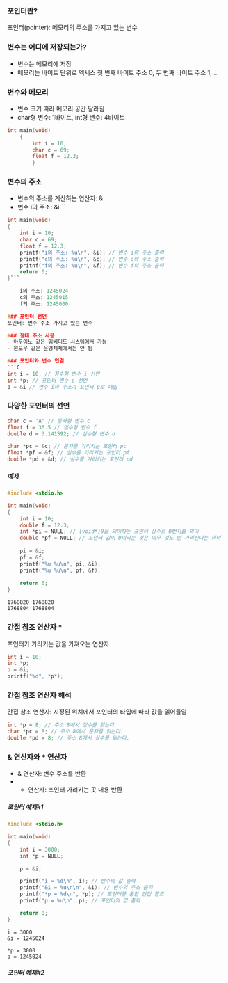 ### 포인터란?
포인터(pointer): 메모리의 주소를 가지고 있는 변수

### 변수는 어디에 저장되는가?
- 변수는 메모리에 저장
- 메모리는 바이트 단위로 엑세스
	첫 번째 바이트 주소 0, 두 번째 바이트 주소 1, ...

### 변수와 메모리
- 변수 크기 따라 메모리 공간 달라짐
- char형 변수: 1바이트, int형 변수: 4바이트
```C
int main(void)
	{
		int i = 10;
		char c = 69;
		float f = 12.3;
		}
```


### 변수의 주소
- 변수의 주소를 계산하는 연산자: &
- 변수 i의 주소: &i```
```C
int main(void)
{
	int i = 10;
	char c = 69;
	float f = 12.3;
	printf("i의 주소: %u\n", &i); // 변수 i의 주소 출력
	printf("c의 주소: %u\n", &c); // 변수 c의 주소 출력
	pritnf("f의 주소: %u\n", &f); // 변수 f의 주소 출력
	return 0;
}```

	i의 주소: 1245024
	c의 주소: 1245015
	f의 주소: 1245000

### 포인터 선언
포인터: 변수 주소 가지고 있는 변수

### 절대 주소 사용
- 아두이노 같은 임베디드 시스템에서 가능
- 윈도우 같은 운영체제에서는 안 됨

### 포인터와 변수 연결
```C
int i = 10; // 정수형 변수 i 선언
int *p; // 포인터 변수 p 선언
p = &i // 변수 i의 주소가 포인터 p로 대입
```

### 다양한 포인터의 선언
```C
char c = 'A' // 문자형 변수 c
float f = 36.5 // 실수형 변수 f
double d = 3.141592; // 실수형 변수 d

char *pc = &c; // 문자를 가리키는 포인터 pc
float *pf = &f; // 실수를 가리키는 포인터 pf
double *pd = &d; // 실수를 가리키는 포인터 pd
```

##### 예제
```C
#include <stdio.h>

int main(void)
{
	int i = 10;
	double f = 12.3;
	int *pi = NULL; // (void*)0을 의미하는 포인터 상수로 0번지를 의미
	double *pf = NULL; // 포인터 값이 0이라는 것은 아무 것도 안 가리킨다는 의미
	
	pi = &i;
	pf = &f;
	printf("%u %u\n", pi, &i);
	printf("%u %u\n", pf, &f);
	
	return 0;
}
```
	1768820 1768820
	1768804 1768804

### 간접 참조 연산자 *
포인터가 가리키는 값을 가져오는 연산자
```C
int i = 10;
int *p;
p = &i;
printf("%d", *p*);
```

### 간접 참조 연산자 해석
간접 참조 연산자: 지정된 위치에서 포인터의 타입에 따라 값을 읽어들임
```C
int *p = 8; // 주소 8에서 정수를 읽는다.
char *pc = 8; // 주소 8에서 문자를 읽는다.
double *pd = 8; // 주소 8에서 실수를 읽는다.
```

### & 연산자와 * 연산자
- & 연산자: 변수 주소를 반환
- * 연산자: 포인터 가리키는 곳 내용 반환

##### 포인터 예제#1
```C
#include <stdio.h>

int main(void)
{
	int i = 3000;
	int *p = NULL;

	p = &i;

	printf("i = %d\n", i); // 변수의 값 출력
	printf("&i = %u\n\n", &i); // 변수의 주소 출력
	printf("*p = %d\n", *p); // 포인터를 통한 간접 참조
	printf("p = %u\n", p); // 포인터의 값 출력

	return 0;
}
```
	i = 3000
	&i = 1245024

	*p = 3000
	p = 1245024

##### 포인터 예제#2
